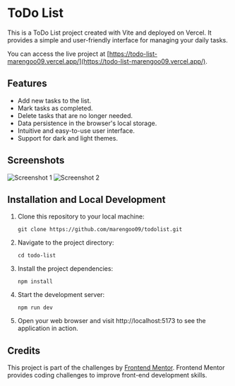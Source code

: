 # ToDo List

This is a ToDo List project created with Vite and deployed on Vercel. It provides a simple and user-friendly interface for managing your daily tasks.

You can access the live project at [https://todo-list-marengoo09.vercel.app/](https://todo-list-marengoo09.vercel.app/).

## Features

- Add new tasks to the list.
- Mark tasks as completed.
- Delete tasks that are no longer needed.
- Data persistence in the browser's local storage.
- Intuitive and easy-to-use user interface.
- Support for dark and light themes.

## Screenshots

![Screenshot 1](screenshot1.png)
![Screenshot 2](screenshot2.png)

## Installation and Local Development

1. Clone this repository to your local machine:

   ```shell
   git clone https://github.com/marengoo09/todolist.git
   ```

2. Navigate to the project directory:
    ```shell
    cd todo-list
    ```

3. Install the project dependencies:

    ```shell
    npm install
    ```

4. Start the development server:

    ```shell
    npm run dev
    ```

5. Open your web browser and visit http://localhost:5173 to see the application in action.

## Credits

This project is part of the challenges by [Frontend Mentor](https://www.frontendmentor.io/). Frontend Mentor provides coding challenges to improve front-end development skills.